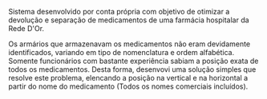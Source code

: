 Sistema desenvolvido por conta própria com objetivo de otimizar a devolução e separação de medicamentos de uma farmácia hospitalar da Rede D'Or. 

Os armários que armazenavam os medicamentos não eram devidamente identificados, variando em tipo de nomenclatura e ordem alfabética. Somente funcionários com bastante experiência sabiam a posição exata de  todos os medicamentos.
Desta forma, desenvovi uma solução simples que resolve este problema, elencando a posição na vertical e na horizontal a partir do nome do medicamento (Todos os nomes comerciais incluídos).
